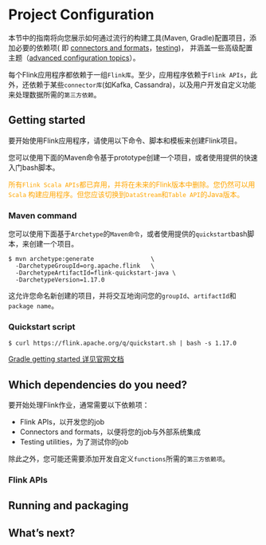 # Project Configuration

本节中的指南将向您展示如何通过流行的构建工具(Maven, Gradle)配置项目，添加必要的依赖项(
即 [connectors and formats](connectors-and-formats.md)，[testing](test-dependencies.md))，
并涵盖一些高级配置主题（[advanced configuration topics](advanced-configuration.md)）。

每个Flink应用程序都依赖于一组`Flink库`。至少，应用程序依赖于`Flink APIs`，此外，还依赖于某些`connector库`(如Kafka,
Cassandra)，以及用户开发自定义功能来处理数据所需的`第三方依赖`。

## Getting started

要开始使用Flink应用程序，请使用以下命令、脚本和模板来创建Flink项目。

您可以使用下面的Maven命令基于prototype创建一个项目，或者使用提供的快速入门bash脚本。

<span style="color:orange; ">所有`Flink Scala APIs`都已弃用，并将在未来的Flink版本中删除。您仍然可以用`Scala`
构建应用程序。但您应该切换到`DataStream`和`Table API`的Java版本。</span>

### Maven command

您可以使用下面基于`Archetype`的`Maven命令`，或者使用提供的`quickstart`bash脚本，来创建一个项目。

~~~
$ mvn archetype:generate                \
  -DarchetypeGroupId=org.apache.flink   \
  -DarchetypeArtifactId=flink-quickstart-java \
  -DarchetypeVersion=1.17.0
~~~

这允许您命名新创建的项目，并将交互地询问您的`groupId`、`artifactId`和`package name`。

### Quickstart script

~~~
$ curl https://flink.apache.org/q/quickstart.sh | bash -s 1.17.0
~~~

[Gradle getting started 详见官网文档](https://nightlies.apache.org/flink/flink-docs-release-1.17/docs/dev/configuration/overview/)

## Which dependencies do you need?

要开始处理Flink作业，通常需要以下依赖项：

* Flink APIs，以开发您的job
* Connectors and formats，以便将您的job与外部系统集成
* Testing utilities，为了测试你的job

除此之外，您可能还需要添加开发自定义`functions`所需的`第三方依赖项`。

### Flink APIs

## Running and packaging

## What’s next?
